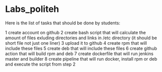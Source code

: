 # Labs_politeh

Here is the list of tasks that should be done by students:

1 create account on github
2 create bash script that will calculate the amount of files exluding directories and links in /etc directory (it should be short file not just one liner)
3 upload it to github
4 create rpm that will include these files
5 create deb that will include these files
6 create github action that will build rpm and deb
7 create dockerfile that will run jenkins master and builder
8 create pipeline that will run docker, install rpm or deb and execute the script from step 2
